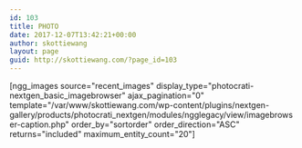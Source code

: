 ```yaml
---
id: 103
title: PHOTO
date: 2017-12-07T13:42:21+00:00
author: skottiewang
layout: page
guid: http://skottiewang.com/?page_id=103
---
```

[ngg\_images source="recent\_images" display\_type="photocrati-nextgen\_basic\_imagebrowser" ajax\_pagination="0" template="/var/www/skottiewang.com/wp-content/plugins/nextgen-gallery/products/photocrati\_nextgen/modules/ngglegacy/view/imagebrowser-caption.php" order\_by="sortorder" order\_direction="ASC" returns="included" maximum\_entity_count="20"]